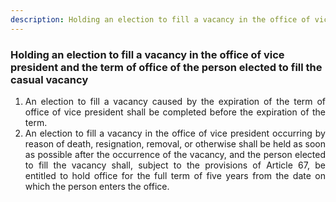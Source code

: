 ```yaml
---
description: Holding an election to fill a vacancy in the office of vice president and the term of office of the person elected to fill the casual vacancy
---
```


### Holding an election to fill a vacancy in the office of vice president and the term of office of the person elected to fill the casual vacancy

1. <div style="text-align: justify"> An election to fill a vacancy caused by the expiration of the term of office of vice president shall be completed before the expiration of the term.
2. <div style="text-align: justify"> An election to fill a vacancy in the office of vice president occurring by reason of death, resignation, removal, or otherwise shall be held as soon as possible after the occurrence of the vacancy, and the person elected to fill the vacancy shall, subject to the provisions of Article 67, be entitled to hold office for the full term of five years from the date on which the person enters the office.
